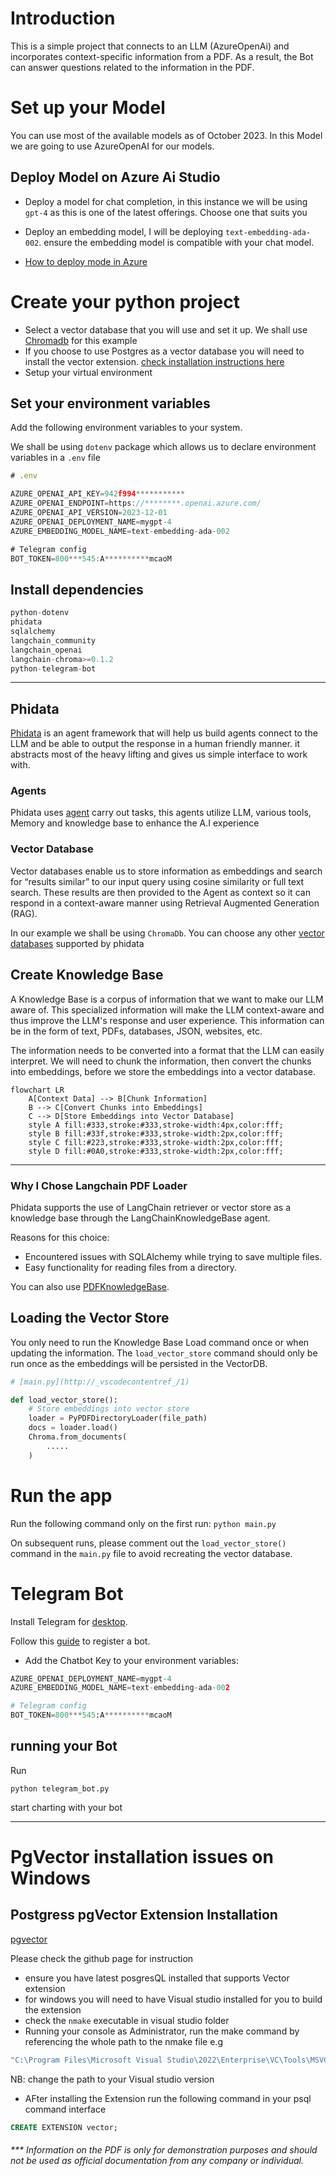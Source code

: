 # Introduction 

This is a simple project that connects to an LLM (AzureOpenAi) and incorporates context-specific information from a PDF. As a result, the Bot can answer questions related to the information in the PDF.



# Set up your Model
You can use most of the available models as of October 2023. In this Model we are going to use AzureOpenAI for our models.

## Deploy Model on Azure Ai Studio 
- Deploy a model for chat completion, in this instance we will be using `gpt-4` as this is one of the latest offerings. Choose one that suits you

- Deploy an embedding model, I will be deploying `text-embedding-ada-002`. ensure the embedding model is compatible with your chat model.

- [How to deploy mode in Azure](https://learn.microsoft.com/en-us/azure/ai-studio/quickstarts/get-started-playground)

# Create your python project
- Select a vector database that you will use and set it up. We shall  use [Chromadb](https://docs.trychroma.com/getting-started) for this example 
- If you choose to use Postgres as a vector database you will need to install the vector extension. [check installation instructions here](#postgress-pgvector-extension-installation)
- Setup your virtual environment 


## Set your environment variables 
Add the following environment variables to your system. 

We shall be using `dotenv` package which allows us to declare environment variables in a `.env` file
```js
# .env

AZURE_OPENAI_API_KEY=942f994***********
AZURE_OPENAI_ENDPOINT=https://********.openai.azure.com/
AZURE_OPENAI_API_VERSION=2023-12-01
AZURE_OPENAI_DEPLOYMENT_NAME=mygpt-4
AZURE_EMBEDDING_MODEL_NAME=text-embedding-ada-002

# Telegram config
BOT_TOKEN=800***545:A**********mcaoM
```


## Install dependencies 

```js
python-dotenv
phidata
sqlalchemy
langchain_community
langchain_openai
langchain-chroma>=0.1.2
python-telegram-bot
```

--------------------------------------------------
## Phidata 
[Phidata](https://docs.phidata.com/agents) is an agent framework that will help us build agents connect to the LLM and be able to output the response in a human friendly manner. it abstracts most of the heavy lifting and gives us simple interface to work with. 



### Agents
Phidata uses [agent](https://github.com/phidatahq/phidata) carry out tasks, this agents utilize LLM, various tools, Memory and knowledge base to enhance the A.I experience 

### Vector Database
Vector databases enable us to store information as embeddings and search for “results similar” to our input query using cosine similarity or full text search. These results are then provided to the Agent as context so it can respond in a context-aware manner using Retrieval Augmented Generation (RAG).

In our example we shall be using `ChromaDb`. You can choose any other [vector databases](https://docs.phidata.com/vectordb/introduction) supported by phidata

## Create Knowledge Base

A Knowledge Base is a corpus of information that we want to make our LLM aware of. This specialized information will make the LLM context-aware and thus improve the LLM's response and user experience. This information can be in the form of text, PDFs, databases, JSON, websites, etc.

The information needs to be converted into a format that the LLM can easily interpret. We will need to chunk the information, then convert the chunks into embeddings, before we store the embeddings into a vector database.

```mermaid
flowchart LR
    A[Context Data] --> B[Chunk Information]
    B --> C[Convert Chunks into Embeddings]
    C --> D[Store Embeddings into Vector Database]
    style A fill:#333,stroke:#333,stroke-width:4px,color:fff;
    style B fill:#33f,stroke:#333,stroke-width:2px,color:fff;
    style C fill:#223,stroke:#333,stroke-width:2px,color:fff;
    style D fill:#0A0,stroke:#333,stroke-width:2px,color:fff;
```


-------------------------------------------------
### Why I Chose Langchain PDF Loader

Phidata supports the use of LangChain retriever or vector store as a knowledge base through the LangChainKnowledgeBase agent.

Reasons for this choice:
- Encountered issues with SQLAlchemy while trying to save multiple files.
- Easy functionality for reading files from a directory.

You can also use [PDFKnowledgeBase](https://docs.phidata.com/knowledge/pdf).

## Loading the Vector Store

You only need to run the Knowledge Base Load command once or when updating the information. The `load_vector_store` command should only be run once as the embeddings will be persisted in the VectorDB.

```python
# [main.py](http://_vscodecontentref_/1)

def load_vector_store():
    # Store embeddings into vector store
    loader = PyPDFDirectoryLoader(file_path)
    docs = loader.load()
    Chroma.from_documents(
        .....
    )
```
# Run the app
Run the following command only on the first run:
`python main.py`

On subsequent runs, please comment out the `load_vector_store()` command in the `main.py` file to avoid recreating the vector database.

# Telegram Bot
Install Telegram for [desktop](https://desktop.telegram.org/).

Follow this [guide](https://sendpulse.com/knowledge-base/chatbot/telegram/create-telegram-chatbot) to register a bot.

- Add the Chatbot Key to your environment variables:

```python
AZURE_OPENAI_DEPLOYMENT_NAME=mygpt-4
AZURE_EMBEDDING_MODEL_NAME=text-embedding-ada-002

# Telegram config
BOT_TOKEN=800***545:A**********mcaoM
```

## running your Bot
Run 

`python telegram_bot.py`

start charting with your bot

-----------------------------------



# PgVector installation issues on Windows 
## Postgress pgVector Extension Installation

[pgvector](https://github.com/pgvector/pgvector)

Please check the github page for instruction
- ensure you have latest posgresQL installed that supports Vector extension 
- for windows you will need to have Visual studio installed for you to build the extension
- check the `nmake` executable in visual studio folder 
- Running your console as Administrator, run the make command by referencing the whole path to the nmake file e.g

```Bash 
"C:\Program Files\Microsoft Visual Studio\2022\Enterprise\VC\Tools\MSVC\14.41.34120\bin\Hostx64\x64\nmake.exe" /F Makefile.win install

```
NB: change the path to your Visual studio version

- AFter installing  the Extension run the following command in your psql command interface 

```SQL 
CREATE EXTENSION vector;


```








######  *** Information on the PDF is only for demonstration purposes and should not be used as official documentation from any company or individual.